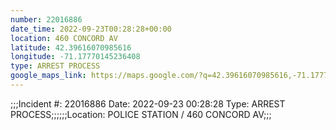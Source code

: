 ```yaml
---
number: 22016886
date_time: 2022-09-23T00:28:28+00:00
location: 460 CONCORD AV
latitude: 42.39616070985616
longitude: -71.17770145236408
type: ARREST PROCESS
google_maps_link: https://maps.google.com/?q=42.39616070985616,-71.17770145236408
---
```


;;;Incident #: 22016886  Date: 2022-09-23 00:28:28   Type: ARREST PROCESS;;;;;;Location: POLICE STATION / 460 CONCORD AV;;;
